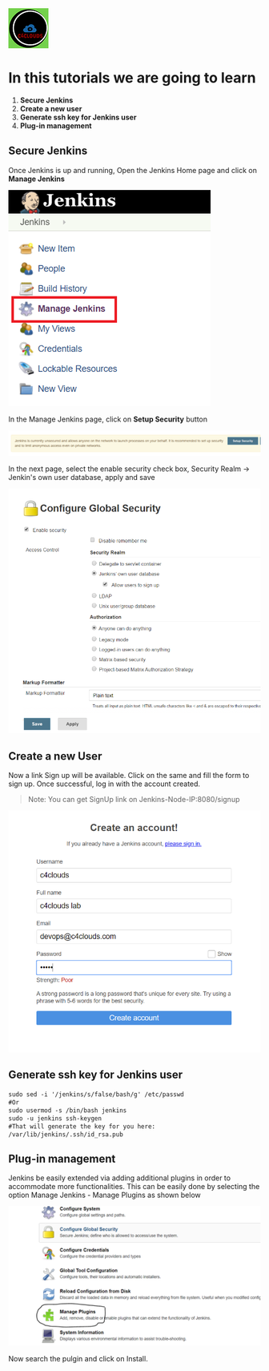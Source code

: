 <img src="images/c4logo.png">

# In this tutorials we are going to learn
1. **Secure Jenkins**
2. **Create a new user**
3. **Generate ssh key for Jenkins user**
4. **Plug-in management**


## Secure Jenkins
Once Jenkins is up and running, Open the Jenkins Home page and click on **Manage Jenkins**

<img src="images/Manage-Jenkins.png">

In the Manage Jenkins page, click on **Setup Security** button

<img src="images/Setup-Security.PNG">

In the next page, select the enable security check box, Security Realm -> Jenkin's own user database, apply and save

<img src="images/Enable-Security.PNG">

## Create a new User

Now a link Sign up will be available. Click on the same and fill the form to sign up. Once successful, log in with the account created.

>Note: You can get SignUp link on Jenkins-Node-IP:8080/signup

<img src="images/Create-Account-SignUp.PNG">

## Generate ssh key for Jenkins user
```code
sudo sed -i '/jenkins/s/false/bash/g' /etc/passwd
#Or
sudo usermod -s /bin/bash jenkins
sudo -u jenkins ssh-keygen
#That will generate the key for you here: /var/lib/jenkins/.ssh/id_rsa.pub
```

## Plug-in management
Jenkins be easily extended via adding additional plugins in order to accommodate more functionalities. This can be easily done by selecting the option Manage Jenkins - Manage Plugins as shown below

<img src="images/Manage-Plugin.PNG">

Now search the pulgin and click on Install.